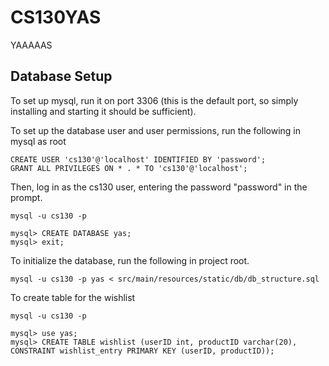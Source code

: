 # CS130YAS
YAAAAAS

## Database Setup
To set up mysql, run it on port 3306 (this is the default port, so simply installing and starting it should be sufficient).


To set up the database user and user permissions, run the following in mysql as root
``` 
CREATE USER 'cs130'@'localhost' IDENTIFIED BY 'password';
GRANT ALL PRIVILEGES ON * . * TO 'cs130'@'localhost';
```

Then, log in as the cs130 user, entering the password "password" in the prompt.
```
mysql -u cs130 -p

mysql> CREATE DATABASE yas;
mysql> exit;
```

To initialize the database, run the following in project root.
```
mysql -u cs130 -p yas < src/main/resources/static/db/db_structure.sql
```

To create table for the wishlist
```
mysql -u cs130 -p

mysql> use yas;
mysql> CREATE TABLE wishlist (userID int, productID varchar(20), CONSTRAINT wishlist_entry PRIMARY KEY (userID, productID));
```

